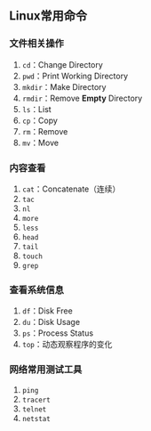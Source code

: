 ## Linux常用命令

### 文件相关操作

1. `cd`：Change Directory
2. `pwd`：Print Working Directory
3. `mkdir`：Make Directory
4. `rmdir`：Remove **Empty** Directory
5. `ls`：List
6. `cp`：Copy
7. `rm`：Remove
8. `mv`：Move

### 内容查看

1. `cat`：Concatenate（连续）
2. `tac`
3. `nl`
4. `more`
5. `less`
6. `head`
7. `tail`
8. `touch`
9. `grep`

### 查看系统信息

1. `df`：Disk Free
2. `du`：Disk Usage
3. `ps`：Process Status
4. `top`：动态观察程序的变化

### 网络常用测试工具

1. `ping`
2. `tracert`
3. `telnet`
4. `netstat`



